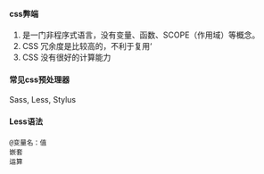 #### css弊端

1. 是一门非程序式语言，没有变量、函数、SCOPE（作用域）等概念。
2. CSS 冗余度是比较高的，不利于复用‘
3. CSS 没有很好的计算能力

#### 常见css预处理器

Sass, Less, Stylus

#### Less语法

```
@变量名：值
嵌套
运算
```





